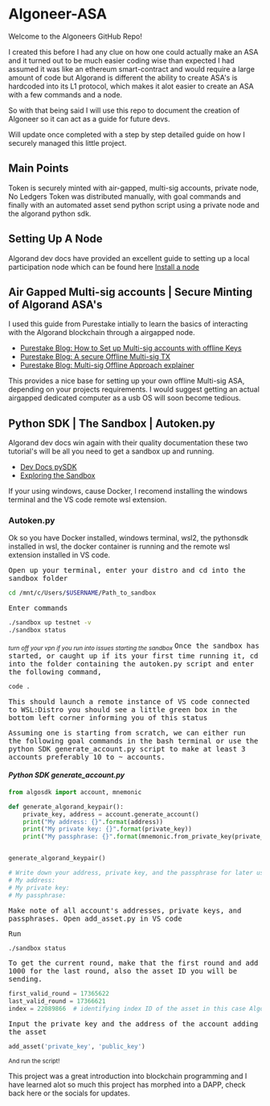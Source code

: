 # Algoneer-ASA

Welcome to the Algoneers GitHub Repo!

I created this before I had any clue on how one could actually make an ASA and it turned out to
be much easier coding wise than expected I had assumed it was like an ethereum smart-contract and would require a large amount of code
but Algorand is different the ability to create ASA's is hardcoded into its L1 protocol, which makes it alot easier to create an ASA
with a few commands and a node.

So with that being said I will use this repo to document the creation of Algoneer so it can act as a guide for future devs.

Will update once completed with a step by step detailed guide on how I securely managed this little project.

## Main Points

Token is securely minted with air-gapped, multi-sig accounts, private node, No Ledgers
Token was distributed manually, with goal commands and finally with an automated asset send python script using a private node and the algorand python sdk.

## Setting Up A Node

Algorand dev docs have provided an excellent guide to setting up a local participation node which can be found here [Install a node](https://developer.algorand.org/docs/run-a-node/setup/install/)

## Air Gapped Multi-sig accounts | Secure Minting of Algorand ASA's

I used this guide from Purestake intially to learn the basics of interacting with the Algorand blockchain through a airgapped node.

* [Purestake Blog: How to Set up Multi-sig accounts with offline Keys](https://www.purestake.com/blog/how-to-use-multisig-and-offline-keys-with-algorand/)
* [Purestake Blog: A secure Offline Multi-sig TX](https://www.purestake.com/blog/multisig-transaction-example-5-steps-to-sending-algo-securely/)
* [Purestake Blog: Multi-sig Offline Approach explainer](https://www.purestake.com/blog/multisig-accounts-and-offline-keys-improve-security/)

This provides a nice base for setting up your own offline Multi-sig ASA, depending on your projects requirements. I would suggest getting an actual airgapped dedicated computer as a usb OS will soon become tedious.

## Python SDK | The Sandbox | Autoken.py

Algorand dev docs win again with their quality documentation these two tutorial's will be all you need to get a sandbox up and running.

* [Dev Docs pySDK](https://developer.algorand.org/docs/sdks/python/)
* [Exploring the Sandbox](https://developer.algorand.org/tutorials/exploring-the-algorand-sandbox/)

If your using windows, cause Docker, I recomend installing the windows terminal and the VS code remote wsl extension.

### Autoken.py

Ok so you have Docker installed, windows terminal, wsl2, the pythonsdk installed in wsl, the docker container is running and the remote wsl extension installed in VS code.

<samp>Open up your terminal, enter your distro and cd into the sandbox folder</samp>

```bash
cd /mnt/c/Users/$USERNAME/Path_to_sandbox
```
<samp>Enter commands</samp>

```bash
./sandbox up testnet -v
./sandbox status
```
<sub>*turn off your vpn if you run into issues starting the sandbox*</sub>
<samp>Once the sandbox has started, or caught up if its your first time running it, cd into the folder containing the autoken.py script and enter the following command,</samp>

```bash
code .
```
<samp>This should launch a remote instance of VS code connected to WSL:Distro you should see a little green box in the bottom left corner informing you of this status</samp>

<samp>Assuming one is starting from scratch, we can either run the following goal commands in the bash terminal or use the python SDK generate_account.py script to make at least 3 accounts preferably 10 to ~ accounts.</samp>

#### *Python SDK generate_account.py*

```python
from algosdk import account, mnemonic

def generate_algorand_keypair():
    private_key, address = account.generate_account()
    print("My address: {}".format(address))
    print("My private key: {}".format(private_key))
    print("My passphrase: {}".format(mnemonic.from_private_key(private_key)))


generate_algorand_keypair()

# Write down your address, private key, and the passphrase for later usage:
# My address: 
# My private key: 
# My passphrase:
```

<samp>Make note of all account's addresses, private keys, and passphrases. Open add_asset.py in VS code</samp>

<samp>Run</samp>

```bash
./sandbox status
```
<samp>To get the current round, make that the first round and add 1000 for the last round, also the asset ID you will be sending.</samp>

```python
first_valid_round = 17365622
last_valid_round = 17366621
index = 22089866  # identifying index ID of the asset in this case Algoneer!
```
<samp> Input the private key and the address of the account adding the asset</samp>

```python
add_asset('private_key', 'public_key')
```
<sub align="center">And run the script!</sub>




This project was a great introduction into blockchain programming and I have learned alot so much this project has morphed into a DAPP, check back here or the socials for updates.
